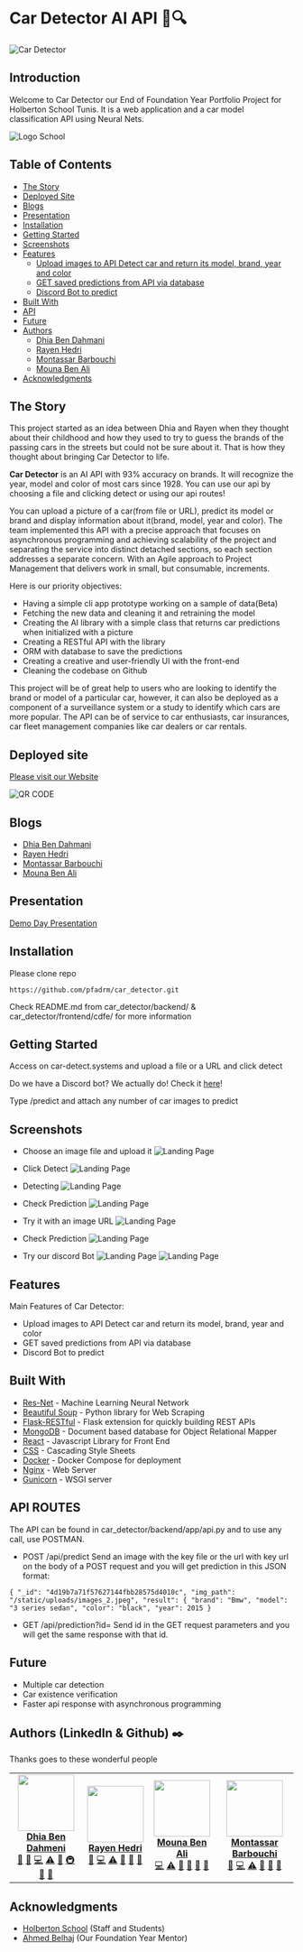 # Car Detector AI API 🚗🔍
 
 
![Car Detector](docs/TEST.gif)
 
## Introduction
 
Welcome to Car Detector our End of Foundation Year Portfolio Project for Holberton School Tunis. It is a web application and a car model classification API using Neural Nets.
 
![Logo School](docs/holberton.png)
 
 
## Table of Contents
 
- [The Story](#the-story)
- [Deployed Site](#deployed-site)
- [Blogs](#blogs)
- [Presentation](#presentation)
- [Installation](#installation)
- [Getting Started](#getting-started)
- [Screenshots](#screenshots)
- [Features](#features)
    - [Upload images to API Detect car and return its model, brand, year and color](#features)
    - [GET saved predictions from API via database](#features)
    - [Discord Bot to predict](#features)
- [Built With](#built-with)
- [API](#api)
- [Future](#future)
- [Authors](#authors)
    - [Dhia Ben Dahmani](#dhia-bendahmani)
    - [Rayen Hedri](#rayen-hedri)
    - [Montassar Barbouchi](#montassar-barbouchi)
    - [Mouna Ben Ali](#mouna-benali)
- [Acknowledgments](#acknowledgements)
 
 
## The Story
 
This project started as an idea between Dhia and Rayen when they thought about their childhood and how they used to try to guess the brands of the passing cars in the streets but could not be sure about it. That is how they thought about bringing Car Detector to life.
 
<b>Car Detector</b> is an AI API with 93% accuracy on brands. It will recognize the year, model and color of most cars since 1928. You can use our api by choosing a file and clicking detect or using our api routes!

You can upload a picture of a car(from file or URL), predict its model or brand and display information about it(brand, model, year and color). The team implemented this API with a precise approach that focuses on asynchronous programming and achieving scalability of the project and separating the service into distinct detached sections, so each section addresses a separate concern. With an Agile approach to Project Management that delivers work in small, but consumable, increments.
 
 
Here is our priority objectives:
- Having a simple cli app prototype working on a sample of data(Beta)
- Fetching the new data and cleaning it and retraining the model
- Creating the AI library with a simple class that returns car predictions when initialized with a picture
- Creating a RESTful API  with the library
- ORM with database to save the predictions
- Creating a creative and user-friendly UI with the front-end
- Cleaning the codebase on Github
 
This project will be of great help to users who are looking to identify the brand or model of a particular car, however, it can also be deployed as a component of a surveillance system or a study to identify which cars are more popular. The API can be of service to car enthusiasts, car insurances, car fleet management companies like car dealers or car rentals.
 
 
## Deployed site
[Please visit our Website](https://car-detect.systems/)


![QR CODE](docs/QRCODE.PNG)
 
##  Blogs 
 - [Dhia Ben Dahmani](https://medium.com/@dhiadah/car-detector-a-month-long-journey-ea13d8a8cc36)
 - [Rayen Hedri](#rayen-hedri)
 - [Montassar Barbouchi](#montassar-barbouchi)
 - [Mouna Ben Ali](#mouna-benali)
 
 
##  Presentation 
[Demo Day Presentation](https://docs.google.com/presentation/d/10dEp7BPVkv_gFFCBBhhpVIYzz9P5TSZ05xHUIwR1AKM/edit#slide=id.gf45378fd24_0_9)
 
## Installation
Please clone repo 
```
https://github.com/pfadrm/car_detector.git

```
Check README.md from car_detector/backend/ & car_detector/frontend/cdfe/ for more information

## Getting Started
Access on car-detect.systems and upload a file or a URL and click detect

Do we have a Discord bot?
We actually do! Check it [here](https://discord.com/oauth2/authorize?client_id=991017270878822401&permissions=8&scope=bot)!

Type /predict and attach any number of car images to predict
## Screenshots

- Choose an image file and upload it
![Landing Page](docs/1.png)

- Click Detect
![Landing Page](docs/2.png)

- Detecting
![Landing Page](docs/3.png)

- Check Prediction
![Landing Page](docs/4.png)

- Try it with an image URL
![Landing Page](docs/5.png)

- Check Prediction
![Landing Page](docs/6.png)

- Try our discord Bot
![Landing Page](docs/7.png)
![Landing Page](docs/8.png)

## Features
Main Features of Car Detector:
- Upload images to API Detect car and return its model, brand, year and color
- GET saved predictions from API via database
- Discord Bot to predict

## Built With
* [Res-Net](https://towardsdatascience.com/an-overview-of-resnet-and-its-variants-5281e2f56035) - Machine Learning Neural Network
* [Beautiful Soup](https://www.crummy.com/software/BeautifulSoup/bs4/doc/) - Python library for Web Scraping
* [Flask-RESTful](https://flask-restful.readthedocs.io/en/latest/) - Flask extension for quickly building REST APIs
* [MongoDB](https://www.mongodb.com/) - Document based database for Object Relational Mapper
* [React](https://reactjs.org) - Javascript Library for Front End
* [CSS](https://developer.mozilla.org/en-US/docs/Web/CSS) - Cascading Style Sheets
* [Docker](https://docs.docker.com/) - Docker Compose for deployment
* [Nginx](https://nginx.org/en/docs/) - Web Server
* [Gunicorn](https://docs.gunicorn.org/en/stable/) -  WSGI server

## API ROUTES

The API can be found in car_detector/backend/app/api.py and to use any call, use POSTMAN.

- POST /api/predict
Send an image with the key file or the url with key url on the body of a POST request and you will get prediction in this JSON format:
```
{ "_id": "4d19b7a71f57627144fbb28575d4010c", "img_path": "/static/uploads/images_2.jpeg", "result": { "brand": "Bmw", "model": "3 series sedan", "color": "black", "year": 2015 }
```
- GET /api/prediction?id=
Send id in the GET request parameters and you will get the same response with that id.

## Future
- Multiple car detection
- Car existence verification
- Faster api response with asynchronous programming

## Authors (LinkedIn & Github) :black_nib:
Thanks goes to these wonderful people
 
<!-- ALL-CONTRIBUTORS-LIST:START - Do not remove or modify this section -->
<!-- prettier-ignore-start -->
<!-- markdownlint-disable -->
<table>
  <tr>
    <td align="center"><a href="https://github.com/cryptolake"><img src="https://avatars.githubusercontent.com/u/58823173?v=4" width="100px;" alt=""/><br /><sub><b><a href="https://www.linkedin.com/in/dhia-dahmeni-577a42216">Dhia Ben Dahmeni</b></sub></a><br />
    <a href="#blog-AsianCat54x" title="Project Management, Machine Learning Training & DEVOPS">📆</a>
    <a href="#ideas-MatthiasWanner" title="Ideas, Planning, & Feedback">🤔</a>
    <a href="#ideas-MatthiasWanner" title="Code">💻</a>
    <a href="#ideas-MatthiasWanner" title="Test">⚠️</a>
        <a href="#ideas-MatthiasWanner" title="Bugs">🐛</a>
    <a href="#ideas-MatthiasWanner" title="Infrastructure">🚇</a>
    <a href="#ideas-MatthiasWanner" title="Documentation">📖</a>
    <a href="#ideas-MatthiasWanner" title="Blog">📝</a>
    </td>
    <td align="center"><a href="https://github.com/rayenhdr93"><img src="https://avatars.githubusercontent.com/u/91053565?v=4" width="100px;" alt=""/><br /><sub><b><a href="https://www.linkedin.com/in/rayen-hedri-61ab5221a/">Rayen Hedri</b></sub></a><br />
    <a href="#ideas-MatthiasWanner" title="Web Scraping & Data Cleaning">🔣</a>
    <a href="#ideas-MatthiasWanner" title="Code">💻</a>
    <a href="#ideas-MatthiasWanner" title="Test">⚠️</a>
        <a href="#ideas-MatthiasWanner" title="Bugs">🐛</a>
    <a href="#ideas-MatthiasWanner" title="Documentation">📖</a>
    <a href="#ideas-MatthiasWanner" title="Blog">📝</a>
    </td>
    <td align="center"><a href="https://github.com/MounaBenAli"><img src="https://avatars.githubusercontent.com/u/90987270?v=4" width="100px;" alt=""/><br /><sub><b><a href="https://www.linkedin.com/in/mouna-ben-ali-643bb865/">Mouna Ben Ali</b></sub></a><br />
    <a href="#ideas-MatthiasWanner" title="Back-End">💻</a>
    <a href="#ideas-MatthiasWanner" title="Test">⚠️</a>
    <a href="#ideas-MatthiasWanner" title="Bugs">🐛</a>
    <a href="#ideas-MatthiasWanner" title="Design">🎨</a>
    <a href="#ideas-MatthiasWanner" title="Documentation">📖</a>
    <a href="#ideas-MatthiasWanner" title="Blog">📝</a>
    </td>
    <td align="center"><a href="https://github.com/MontassarBar"><img src="https://avatars.githubusercontent.com/u/91077064?v=4" width="100px;" alt=""/><br /><sub><b><a href="https://www.linkedin.com/in/montassar-barbouchi-391b6b220/">Montassar Barbouchi</b></sub></a><br />
    <a href="#ideas-MatthiasWanner" title="Front-End">🎨</a>
    <a href="#ideas-MatthiasWanner" title="Code">💻</a>
    <a href="#ideas-MatthiasWanner" title="Test">⚠️</a>
        <a href="#ideas-MatthiasWanner" title="Bugs">🐛</a>
    <a href="#ideas-MatthiasWanner" title="Documentation">📖</a>
    <a href="#ideas-MatthiasWanner" title="Blog">📝</a>
    </td>
  </tr>
</table>
 
<!-- markdownlint-restore -->
<!-- prettier-ignore-end -->
 
<!-- ALL-CONTRIBUTORS-LIST:END -->
 
 ## Acknowledgments
 * [Holberton School](https://www.holbertonschool.com/) (Staff and Students)
 * [Ahmed Belhaj](https://github.com/Theemiss) (Our Foundation Year Mentor)
 
 
 
 
 
 
 

